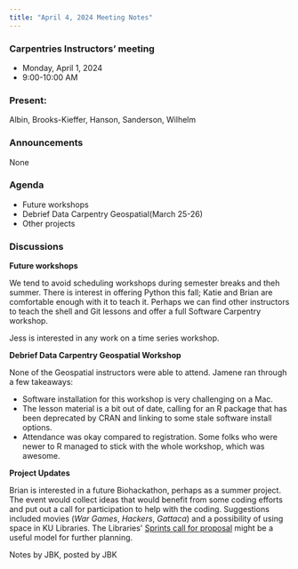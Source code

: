 ```yaml
---
title: "April 4, 2024 Meeting Notes"
---
```

### Carpentries Instructors’ meeting
- Monday, April 1, 2024
- 9:00-10:00 AM

### Present:  
Albin, Brooks-Kieffer, Hanson, Sanderson, Wilhelm

### Announcements
None

### Agenda

- Future workshops
- Debrief Data Carpentry Geospatial(March 25-26)
- Other projects

### Discussions

**Future workshops**

We tend to avoid scheduling workshops during semester breaks and theh summer. There is interest in offering Python this fall; Katie and Brian are comfortable enough with it to teach it. Perhaps we can find other instructors to teach the shell and Git lessons and offer a full Software Carpentry workshop.

Jess is interested in any work on a time series workshop.

**Debrief Data Carpentry Geospatial Workshop**

None of the Geospatial instructors were able to attend. Jamene ran through a few takeaways:

- Software installation for this workshop is very challenging on a Mac.
- The lesson material is a bit out of date, calling for an R package that has been deprecated by CRAN and linking to some stale software install options.
- Attendance was okay compared to registration. Some folks who were newer to R managed to stick with the whole workshop, which was awesome.

**Project Updates**

Brian is interested in a future Biohackathon, perhaps as a summer project. The event would collect ideas that would benefit from some coding efforts and put out a call for participation to help with the coding. Suggestions included movies (*War Games*, *Hackers*, *Gattaca*) and a possibility of using space in KU Libraries. The Libraries' [Sprints call for proposal](https://lib.ku.edu/sprints) might be a useful model for further planning.

Notes by JBK, posted by JBK
